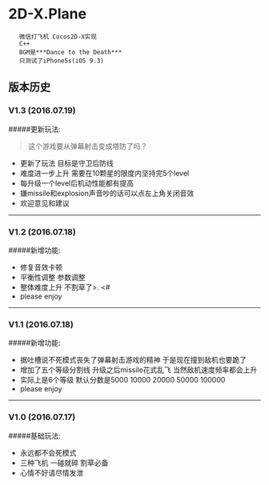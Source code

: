 # 2D-X.Plane  

```
   微信打飞机 Cocos2D-X实现  
   C++  
   BGM是***Dance to the Death***  
   只测试了iPhone5s(iOS 9.3)  

```


## 版本历史  


### V1.3 (2016.07.19)  

#####更新玩法:  

> 这个游戏要从弹幕射击变成塔防了吗？

   * 更新了玩法 目标是守卫后防线  
   * 难度进一步上升 需要在10颗星的限度内坚持完5个level  
   * 每升级一个level后机动性能都有提高  
   * 嫌missile和explosion声音吵的话可以点左上角关闭音效  
   * 欢迎意见和建议  

---
### V1.2 (2016.07.18)  

#####新增功能:  

   * 修复音效卡顿  
   * 平衡性调整 参数调整  
   * 整体难度上升 不割草了>. <#  
   * please enjoy

---
### V1.1 (2016.07.18)  

#####新增功能:  

   * 据吐槽说不死模式丧失了弹幕射击游戏的精神 于是现在撞到敌机也要跪了  
   * 增加了五个等级分割线 升级之后missile花式乱飞 当然敌机速度频率都会上升  
   * 实际上是6个等级 默认分数是5000 10000 20000 50000 100000  
   * please enjoy

---
### V1.0 (2016.07.17)  

#####基础玩法:  

   * 永远都不会死模式  
   * 三种飞机 一碰就碎 割草必备  
   * 心情不好请尽情发泄  

